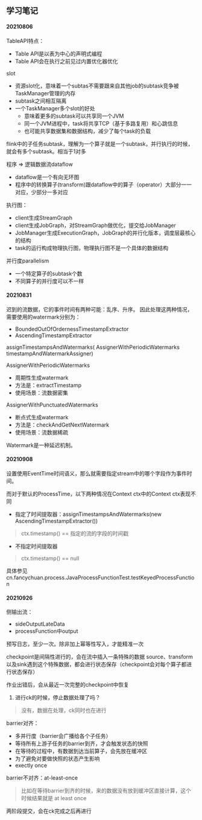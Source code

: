 ## 学习笔记

#### 20210806
TableAPI特点：
- Table API是以表为中心的声明式编程
- Table API会在执行之前见过内置优化器优化

slot
- 资源slot化，意味着一个subtas不需要跟来自其他job的subtask竞争被TaskManager管理的内存
- subtask之间相互隔离
- 一个TaskManager多个slot的好处
    - 意味着更多的subtask可以共享同一个JVM
    - 同一个JVM进程中，task将共享TCP（基于多路复用）和心跳信息
    - 也可能共享数据集和数据结构，减少了每个task的负载

flink中的子任务subtask，理解为一个算子就是一个subtask，并行执行的时候，就会有多个subtask。相当于1对多

程序 => 逻辑数据流dataflow
- dataflow是一个有向无环图
- 程序中的转换算子(transform)跟dataflow中的算子（operator）大部分一一对应，少部分一多对应

执行图：
- client生成StreamGraph
- client生成JobGraph，对StreamGraph做优化，提交给JobManager
- JobManager生成ExecutionGraph，JobGraph的并行化版本，调度层最核心的结构
- task的运行构成物理执行图，物理执行图不是一个具体的数据结构

并行度parallelism
- 一个特定算子的subtask个数
- 不同算子的并行度可以不一样


#### 20210831

迟到的流数据，它的事件时间有两种可能：乱序、升序。
因此处理这两种情况，需要使用的watermark分别为：
- BoundedOutOfOrdernessTimestampExtractor
- AscendingTimestampExtractor

assignTimestampsAndWatermarks(
	AssignerWithPeriodicWatermarks<T> timestampAndWatermarkAssigner)

AssignerWithPeriodicWatermarks
- 周期性生成watermark
- 方法是：extractTimestamp
- 使用场景：流数据密集

AssignerWithPunctuatedWatermarks
- 断点式生成watermark
- 方法是：checkAndGetNextWatermark
- 使用场景：流数据稀疏

Watermark是一种延迟机制。

#### 20210908
设置使用EventTime时间语义，那么就需要指定stream中的哪个字段作为事件时间。

而对于默认的ProcessTime，以下两种情况在Context ctx中的Context ctx表现不同
- 指定了时间提取器：assignTimestampsAndWatermarks(new AscendingTimestampExtractor())
> ctx.timestamp() == 指定的流的字段的时间戳
- 不指定时间提取器
> ctx.timestamp() == null

具体参见 cn.fancychuan.process.JavaProcessFunctionTest.testKeyedProcessFunction

#### 20210926
侧输出流：
- sideOutputLateData
- processFunction中output

预写日志，至少一次。除非加上幂等性写入，才能精准一次

checkpoint是间隔性进行的，会在流中插入一条特殊的数据
source、transform以及sink遇到这个特殊数据，都会进行状态保存（checkpoint会对每个算子都进行状态保存）

作业出错后，会从最近一次完整的checkpoint中恢复

1. 进行ck的时候，停止数据处理了吗？
> 没有，数据在处理，ck同时也在进行

barrier对齐：
- 多并行度（barrier会广播给各个子任务）
- 等待所有上游子任务的barrier到齐，才会触发状态的快照
- 在等待的过程中，有数据到达当前算子，会先放在缓冲区
- 为了避免对要做快照的状态产生影响
- exectly once

barrier不对齐：at-least-once
> 比如在等待barrier到齐的时候，来的数据没有放到缓冲区直接计算，这个时候结果就是 at least once

两阶段提交，会在ck完成之后再进行

